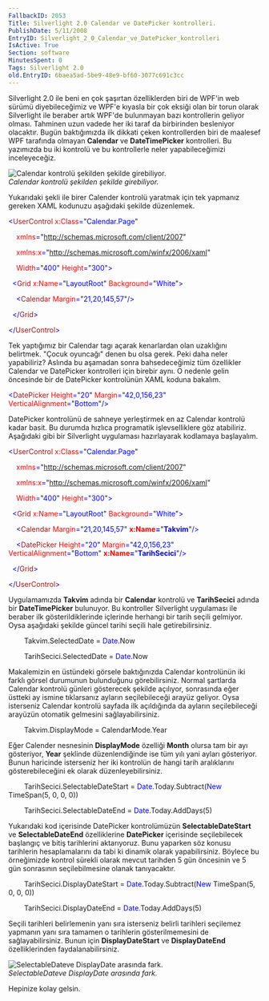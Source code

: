 ```yaml
---
FallbackID: 2053
Title: Silverlight 2.0 Calendar ve DatePicker kontrolleri.
PublishDate: 5/11/2008
EntryID: Silverlight_2_0_Calendar_ve_DatePicker_kontrolleri
IsActive: True
Section: software
MinutesSpent: 0
Tags: Silverlight 2.0
old.EntryID: 6baea5ad-5be9-48e9-bf60-3077c691c3cc
---
```

Silverlight 2.0 ile beni en çok şaşırtan özelliklerden biri de WPF'in
web sürümü diyebileceğimiz ve WPF'e kıyasla bir çok eksiği olan bir
torun olarak Silverlight ile beraber artık WPF'de bulunmayan bazı
kontrollerin geliyor olması. Tahminen uzun vadede her iki taraf da
birbirinden besleniyor olacaktır. Bugün baktığımızda ilk dikkati çeken
kontrollerden biri de maalesef WPF tarafında olmayan **Calendar** ve
**DateTimePicker** kontrolleri. Bu yazımızda bu iki kontrolü ve bu
kontrollerle neler yapabileceğimizi inceleyeceğiz.

![Calendar kontrolü şekilden şekilde
girebiliyor.](http://cdn.daron.yondem.com/assets/2053/10052008_1.png)\
*Calendar kontrolü şekilden şekilde girebiliyor.*

Yukarıdaki şekli ile birer Calender kontrolü yaratmak için tek yapmanız
gereken XAML kodunuzu aşağıdaki şekilde düzenlemek.

<span style="color: blue;">\<</span><span
style="color: #a31515;">UserControl</span><span style="color: blue;">
</span><span style="color: red;">x:Class</span><span
style="color: blue;">=</span>"<span
style="color: blue;">Calendar.Page</span>"

<span style="color: blue;">    </span><span
style="color: red;">xmlns</span><span
style="color: blue;">=</span>"<span
style="color: blue;">http://schemas.microsoft.com/client/2007</span>"

<span style="color: blue;">    </span><span
style="color: red;">xmlns:x</span><span
style="color: blue;">=</span>"<span
style="color: blue;">http://schemas.microsoft.com/winfx/2006/xaml</span>"

<span style="color: blue;">    </span><span
style="color: red;">Width</span><span
style="color: blue;">=</span>"<span
style="color: blue;">400</span>"<span style="color: blue;"> </span><span
style="color: red;">Height</span><span
style="color: blue;">=</span>"<span
style="color: blue;">300</span>"<span style="color: blue;">\></span>

<span style="color: blue;">  \<</span><span
style="color: #a31515;">Grid</span><span style="color: blue;">
</span><span style="color: red;">x:Name</span><span
style="color: blue;">=</span>"<span
style="color: blue;">LayoutRoot</span>"<span style="color: blue;">
</span><span style="color: red;">Background</span><span
style="color: blue;">=</span>"<span
style="color: blue;">White</span>"<span style="color: blue;">\></span>

<span style="color: blue;">    \<</span><span
style="color: #a31515;">Calendar</span><span style="color: blue;">
</span><span style="color: red;">Margin</span><span
style="color: blue;">=</span>"<span
style="color: blue;">21,20,145,57</span>"<span
style="color: blue;">/\></span>

<span style="color: blue;">  \</</span><span
style="color: #a31515;">Grid</span><span style="color: blue;">\></span>

<span style="color: blue;">\</</span><span
style="color: #a31515;">UserControl</span><span
style="color: blue;">\></span>

Tek yaptığımız bir Calendar tagı açarak kenarlardan olan uzaklığını
belirtmek. "Çocuk oyuncağı" denen bu olsa gerek. Peki daha neler
yapabiliriz? Aslında bu aşamadan sonra bahsedeceğimiz tüm özellikler
Calendar ve DatePicker kontrolleri için birebir aynı. O nedenle gelin
öncesinde bir de DatePicker kontrolünün XAML koduna bakalım.

<span style="color: blue;">\<</span><span
style="color: #a31515;">DatePicker</span><span style="color: blue;">
</span><span style="color: red;">Height</span><span
style="color: blue;">=</span>"<span style="color: blue;">20</span>"<span
style="color: blue;"> </span><span
style="color: red;">Margin</span><span
style="color: blue;">=</span>"<span
style="color: blue;">42,0,156,23</span>"<span style="color: blue;">
</span><span style="color: red;">VerticalAlignment</span><span
style="color: blue;">=</span>"<span
style="color: blue;">Bottom</span>"<span style="color: blue;">/\></span>

DatePicker kontrolünü de sahneye yerleştirmek en az Calendar kontrolü
kadar basit. Bu durumda hızlıca programatik işlevselliklere göz
atabiliriz. Aşağıdaki gibi bir Silverlight uygulaması hazırlayarak
kodlamaya başlayalım.

<span style="color: blue;">\<</span><span
style="color: #a31515;">UserControl</span><span style="color: blue;">
</span><span style="color: red;">x:Class</span><span
style="color: blue;">=</span>"<span
style="color: blue;">Calendar.Page</span>"

<span style="color: blue;">    </span><span
style="color: red;">xmlns</span><span
style="color: blue;">=</span>"<span
style="color: blue;">http://schemas.microsoft.com/client/2007</span>"

<span style="color: blue;">    </span><span
style="color: red;">xmlns:x</span><span
style="color: blue;">=</span>"<span
style="color: blue;">http://schemas.microsoft.com/winfx/2006/xaml</span>"

<span style="color: blue;">    </span><span
style="color: red;">Width</span><span
style="color: blue;">=</span>"<span
style="color: blue;">400</span>"<span style="color: blue;"> </span><span
style="color: red;">Height</span><span
style="color: blue;">=</span>"<span
style="color: blue;">300</span>"<span style="color: blue;">\></span>

<span style="color: blue;">  \<</span><span
style="color: #a31515;">Grid</span><span style="color: blue;">
</span><span style="color: red;">x:Name</span><span
style="color: blue;">=</span>"<span
style="color: blue;">LayoutRoot</span>"<span style="color: blue;">
</span><span style="color: red;">Background</span><span
style="color: blue;">=</span>"<span
style="color: blue;">White</span>"<span style="color: blue;">\></span>

<span style="color: blue;">    \<</span><span
style="color: #a31515;">Calendar</span><span style="color: blue;">
</span><span style="color: red;">Margin</span><span
style="color: blue;">=</span>"<span
style="color: blue;">21,20,145,57</span>"<span style="color: blue;">
</span><span style="color: red;"> **x:Name**</span><span
style="color: blue;">**=**</span>"<span
style="color: blue;">**Takvim**</span>"<span
style="color: blue;">/\></span>

<span style="color: blue;">    \<</span><span
style="color: #a31515;">DatePicker</span><span style="color: blue;">
</span><span style="color: red;">Height</span><span
style="color: blue;">=</span>"<span style="color: blue;">20</span>"<span
style="color: blue;"> </span><span
style="color: red;">Margin</span><span
style="color: blue;">=</span>"<span
style="color: blue;">42,0,156,23</span>"<span style="color: blue;">
</span><span style="color: red;">VerticalAlignment</span><span
style="color: blue;">=</span>"<span
style="color: blue;">Bottom</span>"<span style="color: blue;">
</span><span style="color: red;"> **x:Name**</span><span
style="color: blue;">**=**</span>"<span
style="color: blue;">**TarihSecici**</span>"<span
style="color: blue;">/\></span>

<span style="color: blue;">  \</</span><span
style="color: #a31515;">Grid</span><span style="color: blue;">\></span>

<span style="color: blue;">\</</span><span
style="color: #a31515;">UserControl</span><span
style="color: blue;">\></span>

Uygulamamızda **Takvim** adında bir **Calendar** kontrolü ve
**TarihSecici** adında bir **DateTimePicker** bulunuyor. Bu kontroller
Silverlight uygulaması ile beraber ilk gösterildiklerinde içlerinde
herhangi bir tarih seçili gelmiyor. Oysa aşağıdaki şekilde güncel tarihi
seçili hale getirebilirsiniz.

        Takvim.SelectedDate = <span style="color: blue;">Date</span>.Now

        TarihSecici.SelectedDate = <span
style="color: blue;">Date</span>.Now

Makalemizin en üstündeki görsele baktığınızda Calendar kontrolünün iki
farklı görsel durumunun bulunduğunu görebilirsiniz. Normal şartlarda
Calendar kontrolü günleri gösterecek şekilde açılıyor, sonrasında eğer
üstteki ay ismine tıklarsanız ayların seçilebileceği arayüz geliyor.
Oysa isterseniz Calendar kontrolü sayfada ilk açıldığında da ayların
seçilebileceği arayüzün otomatik gelmesini sağlayabilirsiniz.

        Takvim.DisplayMode = CalendarMode.Year

Eğer Calender nesnesinin **DisplayMode** özelliği **Month** olursa tam
bir ayı gösteriyor, **Year** şeklinde düzenlendiğinde ise tüm yılı yani
ayları gösteriyor. Bunun haricinde isterseniz her iki kontrolün de hangi
tarih aralıklarını gösterebileceğini ek olarak düzenleyebilirsiniz.

        TarihSecici.SelectableDateStart = <span
style="color: blue;">Date</span>.Today.Subtract(<span
style="color: blue;">New</span> TimeSpan(5, 0, 0, 0))

        TarihSecici.SelectableDateEnd = <span
style="color: blue;">Date</span>.Today.AddDays(5)

Yukarıdaki kod içerisinde DatePicker kontrolümüzün
**SelectableDateStart** ve **SelectableDateEnd** özelliklerine
**DatePicker** içerisinde seçilebilecek başlangıç ve bitiş tarihlerini
aktarıyoruz. Bunu yaparken söz konusu tarihlerin hesaplamalarını da tabi
ki dinamik olarak yapabilirsiniz. Böylece bu örneğimizde kontrol sürekli
olarak mevcut tarihden 5 gün öncesinin ve 5 gün sonrasının
seçilebilmesine olanak tanıyacaktır.

        TarihSecici.DisplayDateStart = <span
style="color: blue;">Date</span>.Today.Subtract(<span
style="color: blue;">New</span> TimeSpan(5, 0, 0, 0))

        TarihSecici.DisplayDateEnd = <span
style="color: blue;">Date</span>.Today.AddDays(5)

Seçili tarihleri belirlemenin yanı sıra isterseniz belirli tarihleri
seçilemez yapmanın yanı sıra tamamen o tarihlerin gösterilmemesini de
sağlayabilirsiniz. Bunun için **DisplayDateStart** ve **DisplayDateEnd**
özelliklerinden faydalanabilirsiniz.

![SelectableDateve DisplayDate arasında
fark.](http://cdn.daron.yondem.com/assets/2053/10052008_2.png)\
*SelectableDateve DisplayDate arasında fark.*

Hepinize kolay gelsin.


